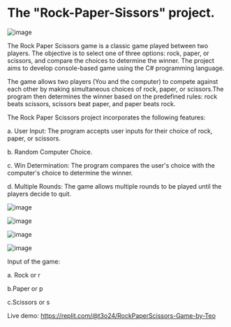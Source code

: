 # The "Rock-Paper-Sissors" project.

![image](https://github.com/t3o24/RockPaperScissors/assets/132571247/facbc330-5949-4253-bd62-858400937595)


The Rock Paper Scissors game is a classic game played between two players. The objective is to select one of three options: rock, paper, or scissors, and compare the choices to determine the winner. The project aims to develop console-based game using the C# programming language.

 The game allows two players (You and the computer) to compete against each other by making simultaneous choices of rock, paper, or scissors.The program then determines the winner based on the predefined rules: rock beats scissors, scissors beat paper, and paper beats rock.

 The Rock Paper Scissors project incorporates the following features:

a. User Input: The program accepts user inputs for their choice of rock, paper, or scissors.

b. Random Computer Choice.

c. Win Determination: The program compares the user's choice with the computer's choice to determine the winner.

d. Multiple Rounds: The game allows multiple rounds to be played until the players decide to quit.

![image](https://github.com/t3o24/RockPaperScissors/assets/132571247/787a4c24-cc35-429e-8301-d46cd6fba519)

![image](https://github.com/t3o24/RockPaperScissors/assets/132571247/222a9ad2-3609-4e75-9292-07e032c7af4a)

![image](https://github.com/t3o24/RockPaperScissors/assets/132571247/f150f951-ce12-4c3e-9980-3687a3c977be)

![image](https://github.com/t3o24/RockPaperScissors/assets/132571247/99684ff6-8723-4b19-a383-8ba6387c6dfc)


Input of the game:
 
 a. Rock or r
 
 b.Paper or p
 
 c.Scissors or s
 
 Live demo:
 https://replit.com/@t3o24/RockPaperScissors-Game-by-Teo

